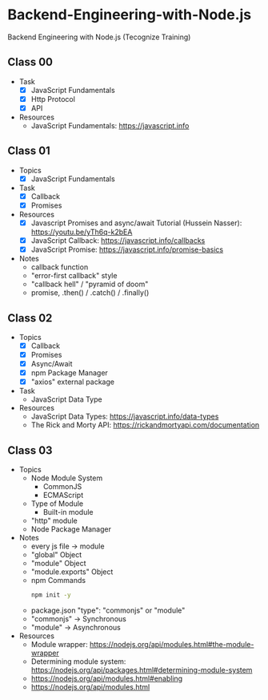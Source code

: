 # Backend-Engineering-with-Node.js

Backend Engineering with Node.js (Tecognize Training)

## Class 00

- Task
  - [x] JavaScript Fundamentals
  - [x] Http Protocol
  - [x] API
- Resources
  - JavaScript Fundamentals: https://javascript.info

## Class 01

- Topics
  - [x] JavaScript Fundamentals
- Task
  - [x] Callback
  - [x] Promises
- Resources
  - [x] Javascript Promises and async/await Tutorial (Hussein Nasser): https://youtu.be/yTh6q-k2bEA
  - [x] JavaScript Callback: https://javascript.info/callbacks
  - [x] JavaScript Promise: https://javascript.info/promise-basics
- Notes
  - callback function
  - "error-first callback" style
  - "callback hell" / "pyramid of doom"
  - promise, .then() / .catch() / .finally()

## Class 02

- Topics
  - [x] Callback
  - [x] Promises
  - [x] Async/Await
  - [x] npm Package Manager
  - [x] "axios" external package
- Task
  - JavaScript Data Type
- Resources
  - JavaScript Data Types: https://javascript.info/data-types
  - The Rick and Morty API: https://rickandmortyapi.com/documentation

## Class 03

- Topics
  - Node Module System
    - CommonJS
    - ECMAScript
  - Type of Module
    - Built-in module
  - "http" module
  - Node Package Manager
- Notes
  - every js file -> module
  - "global" Object
  - "module" Object
  - "module.exports" Object
  - npm Commands
    ```sh
    npm init -y
    ```
  - package.json "type": "commonjs" or "module"
  - "commonjs" -> Synchronous
  - "module" -> Asynchronous
- Resources
  - Module wrapper: https://nodejs.org/api/modules.html#the-module-wrapper
  - Determining module system: https://nodejs.org/api/packages.html#determining-module-system
  - https://nodejs.org/api/modules.html#enabling
  - https://nodejs.org/api/modules.html
